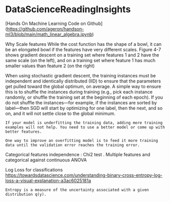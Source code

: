 # DataScienceReadingInsights
[Hands On Machine Learning Code on Github] (https://github.com/ageron/handson-ml3/blob/main/math_linear_algebra.ipynb)

Why Scale features
While the cost function has the shape of a bowl, it can be an elongated bowl if the features have very different scales. Figure 4-7 shows gradient descent on a training set where features 1 and 2 have the same scale (on the left), and on a training set where feature 1 has much smaller values than feature 2 (on the right)

When using stochastic gradient descent, the training instances must be independent and identically distributed (IID) to ensure that the parameters get pulled toward the global optimum, on average. A simple way to ensure this is to shuffle the instances during training (e.g., pick each instance randomly, or shuffle the training set at the beginning of each epoch). If you do not shuffle the instances—for example, if the instances are sorted by label—then SGD will start by optimizing for one label, then the next, and so on, and it will not settle close to the global minimum.

`If your model is underfitting the training data, adding more training examples will not help. You need to use a better model or come up with better features.`

`One way to improve an overfitting model is to feed it more training data until the validation error reaches the training error.`


Categorical features independence : Chi2 test . Multiple features and categorical against continuous ANOVA

Log Loss for classifications
https://towardsdatascience.com/understanding-binary-cross-entropy-log-loss-a-visual-explanation-a3ac6025181a

`Entropy is a measure of the uncertainty associated with a given distribution q(y).`
